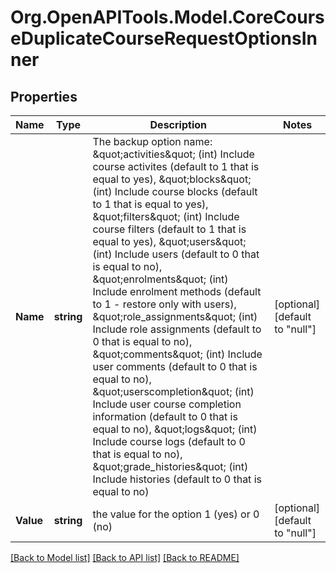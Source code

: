 # Org.OpenAPITools.Model.CoreCourseDuplicateCourseRequestOptionsInner

## Properties

Name | Type | Description | Notes
------------ | ------------- | ------------- | -------------
**Name** | **string** | The backup option name:                                             \&quot;activities\&quot; (int) Include course activites (default to 1 that is equal to yes),                                             \&quot;blocks\&quot; (int) Include course blocks (default to 1 that is equal to yes),                                             \&quot;filters\&quot; (int) Include course filters  (default to 1 that is equal to yes),                                             \&quot;users\&quot; (int) Include users (default to 0 that is equal to no),                                             \&quot;enrolments\&quot; (int) Include enrolment methods (default to 1 - restore only with users),                                             \&quot;role_assignments\&quot; (int) Include role assignments  (default to 0 that is equal to no),                                             \&quot;comments\&quot; (int) Include user comments  (default to 0 that is equal to no),                                             \&quot;userscompletion\&quot; (int) Include user course completion information  (default to 0 that is equal to no),                                             \&quot;logs\&quot; (int) Include course logs  (default to 0 that is equal to no),                                             \&quot;grade_histories\&quot; (int) Include histories  (default to 0 that is equal to no) | [optional] [default to "null"]
**Value** | **string** | the value for the option 1 (yes) or 0 (no) | [optional] [default to "null"]

[[Back to Model list]](../README.md#documentation-for-models) [[Back to API list]](../README.md#documentation-for-api-endpoints) [[Back to README]](../README.md)

